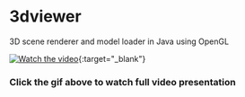 # 3dviewer
3D scene renderer and model loader in Java using OpenGL

[![Watch the video](vid/out.gif)](https://youtu.be/cuZwiKWIXL8){:target="_blank"}
### Click the gif above to watch full video presentation
